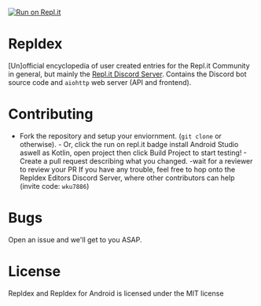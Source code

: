 [![Run on 
Repl.it](https://repl.it/badge/github/selectthegang/repldex-app)](https://repl.it/github/selectthegang/repldex-app)
# Repldex
\[Un\]official encyclopedia of user created entries 
for the Repl.it Community in general, but mainly 
the [Repl.it Discord 
Server](https://repl.it/discord). Contains the 
Discord bot source code and `aiohttp` web server 
(API and frontend).
# Contributing
- Fork the repository and setup your enviornment. 
(`git clone` or otherwise). - Or, click the run on 
repl.it badge install Android Studio aswell as 
Kotlin, open project then click Build Project to 
start testing! - Create a pull request describing 
what you changed. -wait for a reviewer to review 
your PR If you have any trouble, feel free to hop 
onto the Repldex Editors Discord Server, where 
other contributors can help (invite code: 
`wku7886`)
# Bugs
Open an issue and we'll get to you ASAP.
# License
Repldex and Repldex for Android is licensed under 
the MIT license

